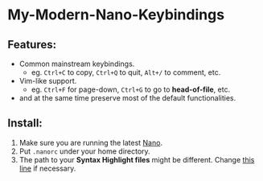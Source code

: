 # My-Modern-Nano-Keybindings

## Features:

- Common mainstream keybindings.
  - eg. `Ctrl+C` to copy, `Ctrl+Q` to quit, `Alt+/` to comment, etc.
- Vim-like support.
  - eg. `Ctrl+F` for page-down, `Ctrl+G` to go to **head-of-file**, etc.
- and at the same time preserve most of the default functionalities.

## Install:

1. Make sure you are running the latest [Nano](https://www.nano-editor.org/).
2. Put `.nanorc` under your home directory.
3. The path to your **Syntax Highlight files** might be different. Change [this line](https://github.com/davidhcefx/My-Modern-Nano-Keybindings/blob/master/.nanorc#L2) if necessary.
